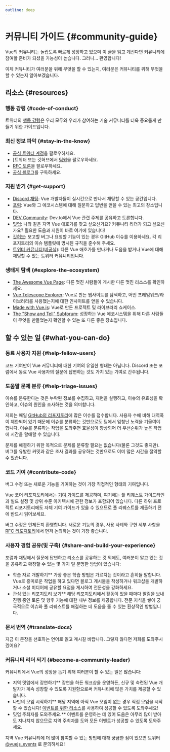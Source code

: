 ```yaml
---
outline: deep
---
```


# 커뮤니티 가이드 {#community-guide}

Vue의 커뮤니티는 놀랍도록 빠르게 성장하고 있으며 이 글을 읽고 계신다면 커뮤니티에 참여할 준비가 되셨을 가능성이 높습니다. 그러니... 환영합니다!

이제 커뮤니티가 여러분을 위해 무엇을 할 수 있는지, 여러분은 커뮤니티를 위해 무엇을 할 수 있는지 알아보겠습니다.

## 리소스 {#resources}

### 행동 강령 {#code-of-conduct}

트위터의 [행동 강령](/about/coc)은 우리 모두와 우리가 참여하는 기술 커뮤니티를 더욱 풍요롭게 만들기 위한 가이드입니다.

### 최신 정보 파악 {#stay-in-the-know}

- [공식 트위터 계정](https://twitter.com/vuejs)을 팔로우하세요.
- [트위터 또는 깃허브에서 [팀원](./team)을 팔로우하세요.
- [RFC 토론](https://github.com/vuejs/rfcs)을 팔로우하세요.
- [공식 블로그](https://blog.vuejs.org/)를 구독하세요.

### 지원 받기 {#get-support}

- [Discord 채팅](https://discord.com/invite/vue): Vue 개발자들이 실시간으로 만나서 채팅할 수 있는 공간입니다.
- [포럼](https://forum.vuejs.org/): Vue와 그 에코시스템에 대해 질문하고 답변을 얻을 수 있는 최고의 장소입니다.
- [DEV Community](https://dev.to/t/vue): Dev.to에서 Vue 관련 주제를 공유하고 토론합니다.
- [밋업](https://events.vuejs.org/meetups): 나와 같은 지역 Vue 애호가를 찾고 싶으신가요? 커뮤니티 리더가 되고 싶으신가요? 필요한 도움과 지원이 바로 여기에 있습니다!
- [깃허브](https://github.com/vuejs): 보고할 버그나 요청할 기능이 있는 경우 GitHub 이슈를 이용하세요. 각 리포지토리의 이슈 템플릿에 명시된 규칙을 준수해 주세요.
- [트위터 커뮤니티(비공식)](https://twitter.com/i/communities/1516368750634840064): 다른 Vue 애호가를 만나거나 도움을 받거나 Vue에 대해 채팅할 수 있는 트위터 커뮤니티입니다.

### 생태계 탐색 {#explore-the-ecosystem}

- [The Awesome Vue Page](https://github.com/vuejs/awesome-vue): 다른 멋진 사람들이 게시한 다른 멋진 리소스를 확인하세요.
- [Vue Telescope Explorer](https://vuetelescope.com/explore): Vue로 만든 웹사이트를 탐색하고, 어떤 프레임워크/라이브러리를 사용했는지에 대한 인사이트를 얻을 수 있습니다.
- [Made with Vue.js](https://madewithvuejs.com/): Vue로 만든 프로젝트 및 라이브러리 쇼케이스.
- [The "Show and Tell" Subforum](https://github.com/vuejs/core/discussions/categories/show-and-tell): 성장하는 Vue 에코시스템을 위해 다른 사람들이 무엇을 만들었는지 확인할 수 있는 또 다른 좋은 장소입니다.

## 할 수 있는 일 {#what-you-can-do}

### 동료 사용자 지원 {#help-fellow-users}

코드 기여만이 Vue 커뮤니티에 대한 기여의 유일한 형태는 아닙니다. Discord 또는 포럼에서 동료 Vue 사용자의 질문에 답변하는 것도 가치 있는 기여로 간주됩니다.

### 도움말 문제 분류 {#help-triage-issues}

이슈를 분류한다는 것은 누락된 정보를 수집하고, 재현을 실행하고, 이슈의 유효성을 확인하고, 이슈의 원인을 조사하는 것을 의미합니다.

저희는 매일 [GitHub의 리포지토리](https://github.com/vuejs)에 많은 이슈를 접수합니다. 사용자 수에 비해 대역폭이 제한되어 있기 때문에 이슈를 분류하는 것만으로도 팀에서 엄청난 노력을 기울여야 합니다. 이슈를 분류하는 작업을 도와주면 효율성이 향상되어 더 우선순위가 높은 작업에 시간을 할애할 수 있습니다.

문제를 해결하기 위한 목적으로 문제를 분류할 필요는 없습니다(물론 그것도 좋지만). 버그를 유발한 커밋과 같은 조사 결과를 공유하는 것만으로도 이미 많은 시간을 절약할 수 있습니다.

### 코드 기여 {#contribute-code}

버그 수정 또는 새로운 기능을 기여하는 것이 가장 직접적인 형태의 기여입니다.

Vue 코어 리포지토리에서는 [기여 가이드](https://github.com/vuejs/core/blob/main/.github/contributing.md)를 제공하며, 여기에는 풀 리퀘스트 가이드라인과 빌드 설정 및 상위 수준 아키텍처에 관한 정보가 포함되어 있습니다. 다른 하위 프로젝트 리포지토리에도 자체 기여 가이드가 있을 수 있으므로 풀 리퀘스트를 제출하기 전에 반드시 읽어보세요.

버그 수정은 언제든지 환영합니다. 새로운 기능의 경우, 사용 사례와 구현 세부 사항을 [RFC 리포지토리](https://github.com/vuejs/rfcs/discussions)에서 먼저 논의하는 것이 가장 좋습니다.

### 사용자 경험 공유(및 구축) {#share-and-build-your-experience}

포럼과 채팅에서 질문에 답변하고 리소스를 공유하는 것 외에도, 여러분이 알고 있는 것을 공유하고 확장할 수 있는 몇 가지 덜 분명한 방법이 있습니다:

- 학습 자료 개발하기** 가장 좋은 학습 방법은 가르치는 것이라고 흔히들 말합니다. Vue로 흥미로운 작업을 하고 있다면 블로그 게시물을 작성하거나 워크샵을 개발하거나 소셜 미디어에 공유할 요점을 게시하여 전문성을 강화하세요.
- 관심 있는 리포지토리 보기** 해당 리포지토리에서 활동이 있을 때마다 알림을 보내 진행 중인 토론 및 향후 기능에 대한 내부 정보를 제공합니다. 전문 지식을 쌓아 궁극적으로 이슈와 풀 리퀘스트를 해결하는 데 도움을 줄 수 있는 환상적인 방법입니다.

### 문서 번역 {#translate-docs}

지금 이 문장을 선호하는 언어로 읽고 계시길 바랍니다. 그렇지 않다면 저희를 도와주시겠어요? 

### 커뮤니티 리더 되기 {#become-a-community-leader}

커뮤니티에서 Vue의 성장을 돕기 위해 여러분이 할 수 있는 일은 많습니다:

- 지역 밋업에서 강연하기** 강연을 하든 워크샵을 운영하든, 신규 및 숙련된 Vue 개발자가 계속 성장할 수 있도록 지원함으로써 커뮤니티에 많은 가치를 제공할 수 있습니다.
- 나만의 모임 시작하기** 해당 지역에 아직 Vue 모임이 없는 경우 직접 모임을 시작할 수 있습니다! [이벤트를 위한 리소스](https://events.vuejs.org/resources/#getting-started)를 사용하여 성공할 수 있도록 도와주세요!
- 밋업 주최자를 도와주세요.** 이벤트를 운영하는 데 있어 도움은 아무리 많이 받아도 지나치지 않으므로 지역 주최자를 도와 모든 이벤트가 성공할 수 있도록 도와주세요.

지역 Vue 커뮤니티에 더 많이 참여할 수 있는 방법에 대해 궁금한 점이 있으면 트위터 [@vuejs_events](https://www.twitter.com/vuejs_events) 로 문의하세요!

